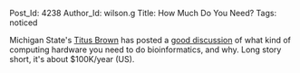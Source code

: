 Post_Id: 4238
Author_Id: wilson.g
Title: How Much Do You Need?
Tags: noticed

<p>Michigan State's <a href="http://ivory.idyll.org/blog/">Titus Brown</a> has posted a <a href="http://ivory.idyll.org/blog/jul-11/how-much-compute-ngs.html">good discussion</a> of what kind of computing hardware you need to do bioinformatics, and why. Long story short, it's about $100K/year (US).</p>
